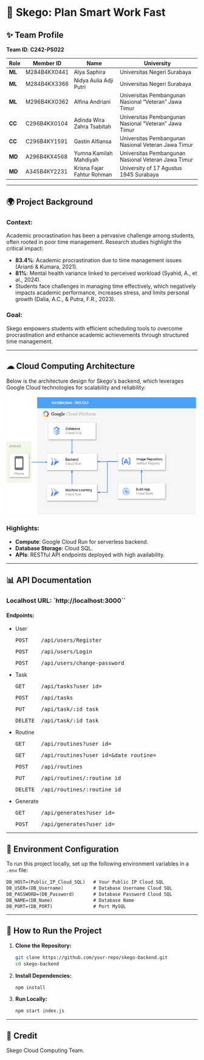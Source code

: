 # 📅 Skego: Plan Smart Work Fast

## ✨ **Team Profile**
**Team ID**: **C242-PS022**

| **Role** | **Member ID**   | **Name**                            | **University**                                                          |
|----------|-----------------|-------------------------------------|-------------------------------------------------------------------------|
| **ML**   | M284B4KX0441     | Alya Saphira                        | Universitas Negeri Surabaya                                            |
| **ML**   | M284B4KX3366     | Nidya Aulia Adji Putri              | Universitas Negeri Surabaya                                            |
| **ML**   | M296B4KX0362     | Alfina Andriani                      | Universitas Pembangunan Nasional “Veteran” Jawa Timur                   |
| **CC**   | C296B4KX0104     | Adinda Wira Zahra Tsabitah          | Universitas Pembangunan Nasional “Veteran” Jawa Timur                   |
| **CC**   | C296B4KY1591     | Gastin Alfiansa                      | Universitas Pembangunan Nasional Veteran Jawa Timur                     |
| **MD**   | A296B4KX4568     | Yumna Kamilah Mahdiyah              | Universitas Pembangunan Nasional Veteran Jawa Timur                     |
| **MD**   | A345B4KY2231     | Krisna Fajar Fahtur Rohman          | University of 17 Agustus 1945 Surabaya                                  |

---

## 🌍 **Project Background**

### Context:
Academic procrastination has been a pervasive challenge among students, often rooted in poor time management. Research studies highlight the critical impact:

- **83.4%**: Academic procrastination due to time management issues (Arianti & Kumara, 2021).
- **81%**: Mental health variance linked to perceived workload (Syahid, A., et al., 2024).
- Students face challenges in managing time effectively, which negatively impacts academic performance, increases stress, and limits personal growth (Dalia, A.C., & Putra, F.R., 2023).

### Goal:
Skego empowers students with efficient scheduling tools to overcome procrastination and enhance academic achievements through structured time management.

---

## ☁ **Cloud Computing Architecture**

Below is the architecture design for Skego's backend, which leverages Google Cloud technologies for scalability and reliability:

![Cloud Architecture](./images/SKEGO.png)

### Highlights:
- **Compute**: Google Cloud Run for serverless backend.
- **Database Storage**: Cloud SQL.
- **APIs**: RESTful API endpoints deployed with high availability.

---

## 📊 **API Documentation**

### Localhost URL: `http://localhost:3000``

#### **Endpoints**:

- User
  <pre>POST    /api/users/Register</pre>
  <pre>POST    /api/users/Login</pre>
  <pre>POST    /api/users/change-password</pre>

- Task
  <pre>GET     /api/tasks?user_id=</pre>
  <pre>POST    /api/tasks</pre>
  <pre>PUT     /api/task/:id_task</pre>
  <pre>DELETE  /api/task/:id_task</pre>

- Routine
  <pre>GET     /api/routines?user_id=</pre>
  <pre>GET     /api/routines?user_id=&date_routine=</pre>
  <pre>POST    /api/routines</pre>
  <pre>PUT     /api/routines/:routine_id</pre>
  <pre>DELETE  /api/routines/:routine_id</pre>

- Generate
  <pre>GET     /api/generates?user_id=</pre>
  <pre>POST    /api/generates?user_id=</pre>

---

## 📢 **Environment Configuration**

To run this project locally, set up the following environment variables in a `.env` file:

```env
DB_HOST=(Public_IP_Cloud_SQL)   # Your Public IP Cloud SQL   
DB_USER=(DB_Username)           # Database Username Cloud SQL
DB_PASSWORD=(DB_Password)       # Database Password Cloud SQL
DB_NAME=(DB_Name)               # Database Name
DB_PORT=(DB_PORT)               # Port MySQL
```

---

## 🔧 **How to Run the Project**

1. **Clone the Repository:**
   ```bash
   git clone https://github.com/your-repo/skego-backend.git
   cd skego-backend
   ```

2. **Install Dependencies:**
   ```bash
   npm install
   ```

3. **Run Locally:**
   ```bash
   npm start index.js
   ```

---

## 🌟 **Credit**

Skego Cloud Computing Team.
